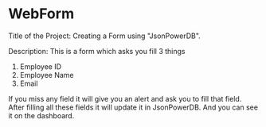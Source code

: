# WebForm

Title of the Project: Creating a Form using "JsonPowerDB".

Description: 
This is a form which asks you fill 3 things 
1) Employee ID 
2) Employee Name
3) Email

If you miss any field it will give you an alert and ask you to fill that field.
After filling all these fields it will update it in JsonPowerDB. And you can see it on the dashboard.
